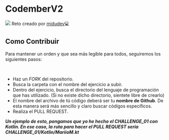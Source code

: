# CodemberV2
<img src="https://imgur.com/a/jcrtwJR">
Reto creado por <a href="https://github.com/midudev">midudev</a>💻
<h2>Como Contribuir</h2>
<p>Para mantener un orden y que sea más legible para todos, seguiremos los siguientes pasos:</p><br>
<ul>
  <li>Haz un <i>FORK</i> del repositorio.</li>
  <li>Busca la carpeta con el nombre del ejercicio a subir.</li>
  <li>Dentro del ejercicio, busca el directorio del lenguaje de programación que has utilizado. (Si no existe dicho directorio, sientete libre de crearlo)</li>
  <li>El nombre del archivo de tú código deberá ser tu <b> nombre de Github</b>. De esta manera será más sencillo y claro buscar códigos específicos.</li>
  <li>Realiza el PULL REQUEST.</li>
</ul>
<p><b><i>Un ejemplo de esto, pongamos que yo he hecho el CHALLENGE_01 con Kotlin. En ese caso, la ruta para hacer el PULL REQUEST sería CHALLENGE_01/Kotlin/MariioM.kt</i></b></p>
